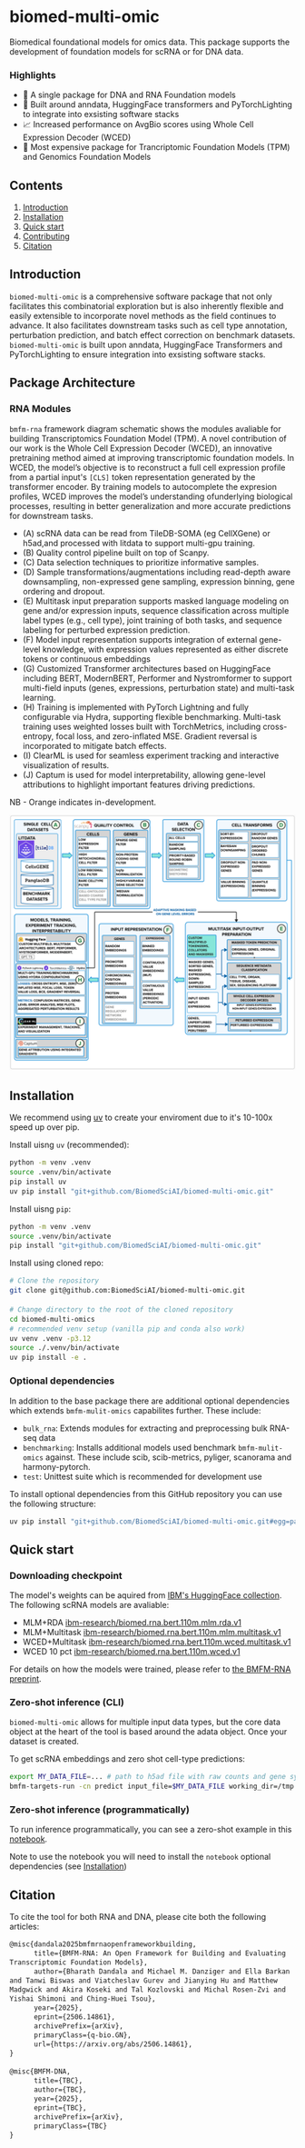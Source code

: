 # biomed-multi-omic

Biomedical foundational models for omics data. This package supports the development of foundation models for scRNA or for DNA data.

### Highlights
- 🧬 A single package for DNA and RNA Foundation models
- 🚀 Built around anndata, HuggingFace transformers and PyTorchLighting to integrate into exsisting software stacks
- 📈 Increased performance on AvgBio scores using Whole Cell Expression Decoder (WCED)
- 🔬 Most expensive package for Trancriptomic Foundation Models (TPM) and Genomics Foundation Models

## Contents

1. [Introduction](#1-introduction)
2. [Installation](#2-installation)
3. [Quick start](#3-quick-start)
4. [Contributing](#4-contributing)
5. [Citation](#5-citation)

## Introduction

`biomed-multi-omic` is a comprehensive software package that not only facilitates this combinatorial exploration but is also inherently flexible and easily extensible to incorporate novel methods as the field continues to advance. It also facilitates downstream tasks such as cell type annotation, perturbation prediction, and batch effect
correction on benchmark datasets. `biomed-multi-omic` is built upon anndata, HuggingFace Transformers and PyTorchLighting to ensure integration into exsisting software stacks.


## Package Architecture

### RNA Modules

`bmfm-rna` framework diagram schematic shows the modules avaliable for building  Transcriptomics Foundation Model (TPM). A novel contribution of our work is the Whole Cell Expression Decoder (WCED), an innovative pretraining method aimed at improving transcriptomic foundation models. In WCED, the model’s objective is to reconstruct a full cell expression profile from a partial input's `[CLS]` token representation generated by the transformer encoder. By training models to autocomplete the expresion profiles, WCED improves the model’s understanding ofunderlying biological processes, resulting in better generalization and more accurate predictions for downstream tasks.

- (A) scRNA data can be read from TileDB-SOMA (eg CellXGene) or h5ad,and processed with litdata to support multi-gpu training.
- (B) Quality control pipeline built on top of Scanpy.
- (C) Data selection techniques to prioritize informative samples.
- (D) Sample transformations/augmentations including read-depth aware downsampling, non-expressed gene sampling, expression binning, gene ordering and dropout.
- (E) Multitask input preparation supports masked language modeling on gene and/or expression inputs, sequence classification across multiple label types (e.g., cell type), joint training of both tasks, and sequence labeling for perturbed expression prediction.
- (F) Model input representation supports integration of external gene-level knowledge, with expression values represented as either discrete tokens or continuous embeddings
- (G) Customized Transformer architectures based on
HuggingFace including BERT, ModernBERT, Performer and Nystromformer to support multi-field inputs (genes, expressions, perturbation state) and multi-task learning.
- (H) Training is implemented with PyTorch Lightning and fully configurable via Hydra, supporting flexible benchmarking. Multi-task training uses weighted losses built with
TorchMetrics, including cross-entropy, focal loss, and zero-inflated MSE. Gradient reversal is incorporated to mitigate batch effects.
- (I) ClearML is used for seamless experiment tracking and interactive visualization of results.
- (J) Captum is used for model interpretability, allowing gene-level attributions to highlight important features driving predictions.

NB - Orange indicates in-development.

![bmfm_omics_workflow](docs/images/package_diagram.png)

## Installation

We recommend using [uv](https://github.com/astral-sh/uv) to create your enviroment due to it's 10-100x speed up over pip.

Install uisng `uv` (recommended):
```sh
python -m venv .venv
source .venv/bin/activate
pip install uv
uv pip install "git+github.com/BiomedSciAI/biomed-multi-omic.git"
```

Install uisng `pip`:
```sh
python -m venv .venv
source .venv/bin/activate
pip install "git+github.com/BiomedSciAI/biomed-multi-omic.git"
```

Install using cloned repo:
```sh
# Clone the repository
git clone git@github.com:BiomedSciAI/biomed-multi-omic.git

# Change directory to the root of the cloned repository
cd biomed-multi-omics
# recommended venv setup (vanilla pip and conda also work)
uv venv .venv -p3.12
source ./.venv/bin/activate
uv pip install -e .
```

### Optional dependencies
In addition to the base package there are additional optional dependencies which extends `bmfm-mulit-omics` capabilites further. These include:
- `bulk_rna`: Extends modules for extracting and preprocessing bulk RNA-seq data
- `benchmarking`: Installs additional models used benchmark `bmfm-mulit-omics` against. These include scib, scib-metrics, pyliger, scanorama and harmony-pytorch.
- `test`: Unittest suite which is recommended for development use

To install optional dependencies from this GitHub repository you can use the following structure:

```sh
uv pip install "git+github.com/BiomedSciAI/biomed-multi-omic.git#egg=package[bulk_rna,benchmarking,test,notebook]"
```

## Quick start

### Downloading checkpoint

The model's weights can be aquired from [IBM's HuggingFace collection](https://huggingface.co/ibm-research). The following scRNA models are avaliable:

- MLM+RDA [ibm-research/biomed.rna.bert.110m.mlm.rda.v1](https://huggingface.co/ibm-research/biomed.rna.bert.110m.mlm.rda.v1)
- MLM+Multitask [ibm-research/biomed.rna.bert.110m.mlm.multitask.v1](https://huggingface.co/ibm-research/biomed.rna.bert.110m.mlm.multitask.v1)
- WCED+Multitask [ibm-research/biomed.rna.bert.110m.wced.multitask.v1](https://huggingface.co/ibm-research/biomed.rna.bert.110m.wced.multitask.v1)
- WCED 10 pct [ibm-research/biomed.rna.bert.110m.wced.v1](https://huggingface.co/ibm-research/biomed.rna.bert.110m.wced.v1)

For details on how the models were trained, please refer to [the BMFM-RNA preprint](https://arxiv.org/abs/2506.14861).

### Zero-shot inference (CLI)
`biomed-multi-omic` allows for multiple input data types, but the core data object at the heart of the tool is based around the adata object. Once your dataset is created.

To get scRNA embeddings and zero shot cell-type predictions:

```bash
export MY_DATA_FILE=... # path to h5ad file with raw counts and gene symbols
bmfm-targets-run -cn predict input_file=$MY_DATA_FILE working_dir=/tmp checkpoint=ibm-research/biomed.rna.bert.110m.wced.multitask.v1
```

### Zero-shot inference (programmatically)
To run inference programmatically, you can see a zero-shot example in this [notebook](notebooks/1_zero_shot_cell_type_anno.ipynb).

Note to use the notebook you will need to install the `notebook` optional dependencies (see [Installation](#2-installation))

## Citation

To cite the tool for both RNA and DNA, please cite both the following articles:
```
@misc{dandala2025bmfmrnaopenframeworkbuilding,
      title={BMFM-RNA: An Open Framework for Building and Evaluating Transcriptomic Foundation Models},
      author={Bharath Dandala and Michael M. Danziger and Ella Barkan and Tanwi Biswas and Viatcheslav Gurev and Jianying Hu and Matthew Madgwick and Akira Koseki and Tal Kozlovski and Michal Rosen-Zvi and Yishai Shimoni and Ching-Huei Tsou},
      year={2025},
      eprint={2506.14861},
      archivePrefix={arXiv},
      primaryClass={q-bio.GN},
      url={https://arxiv.org/abs/2506.14861},
}

@misc{BMFM-DNA,
      title={TBC},
      author={TBC},
      year={2025},
      eprint={TBC},
      archivePrefix={arXiv},
      primaryClass={TBC}
}
```
